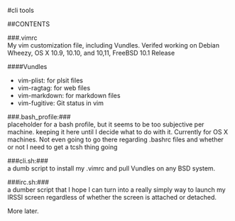 #cli tools

##CONTENTS 

###.vimrc  
My vim customization file, including Vundles. Verifed working on Debian Wheezy, OS X 10.9, 10.10, and 10,11, FreeBSD 10.1 Release  

####Vundles
* vim-plist: for plsit files
* vim-ragtag: for web files
* vim-markdown: for markdown files
* vim-fugitive: Git status in vim  

###.bash_profile:###   
placeholder for a bash profile, but it seems to be too subjective per machine. keeping it here until I decide what to do with it. Currently for OS X machines. Not even going to go there regarding .bashrc files and whether or not I need to get a tcsh thing going   

###cli.sh:###   
a dumb script to install my .vimrc and pull Vundles on any BSD system.  

###irc.sh:###   
a dumber script that I hope I can turn into a really simply way to launch my IRSSI screen regardless of whether the screen is attached or detached.  

More later.  
